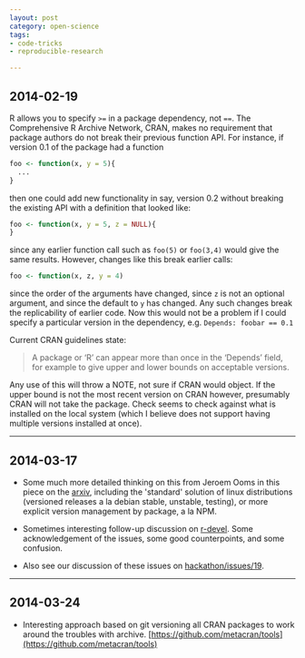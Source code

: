 ```yaml
---
layout: post
category: open-science
tags: 
- code-tricks
- reproducible-research

---
```



## 2014-02-19

R allows you to specify `>=` in a package dependency, not `==`.  The Comprehensive R Archive Network, CRAN, makes no requirement that package authors do not break their previous function API.  For instance, if version 0.1 of the package had a function

```r
foo <- function(x, y = 5){
  ...
}
```

then one could add new functionality in say, version 0.2 without breaking the existing API with a definition that looked like:

```r
foo <- function(x, y = 5, z = NULL){
}
```

since any earlier function call such as `foo(5)` or `foo(3,4)` would give the same results.  However, changes like this break earlier calls:

```r
foo <- function(x, z, y = 4)
```

since the order of the arguments have changed, since `z` is not an optional argument, and since the default to `y` has changed.  Any such changes break the replicability of earlier code.  Now this would not be a problem if I could specify a particular version in the dependency, e.g. `Depends: foobar == 0.1`


Current CRAN guidelines state: 

> A package or ‘R’ can appear more than once in the ‘Depends’ field, for example to give upper and lower bounds on acceptable versions.

Any use of this will throw a NOTE, not sure if CRAN would object.  If the upper bound is not the most recent version on CRAN however, presumably CRAN will not take the package. Check seems to check against what is installed on the local system (which I believe does not support having multiple versions installed at once).  


-----------------------


## 2014-03-17

- Some much more detailed thinking on this from Jeroem Ooms in this piece on the [arxiv](http://arxiv.org/abs/1303.2140), including the 'standard' solution of linux distributions (versioned releases a la debian stable, unstable, testing), or more explicit version management by package, a la NPM.  

- Sometimes interesting follow-up discussion on [r-devel](https://stat.ethz.ch/pipermail/r-devel/2014-March/068548.html).  Some acknowledgement of the issues, some good counterpoints, and some confusion.  

- Also see our discussion of these issues on [hackathon/issues/19](https://github.com/ropensci/hackathon/issues/19).  

-------------------

## 2014-03-24

- Interesting approach based on git versioning all CRAN packages to work around the troubles with archive.  [https://github.com/metacran/tools](https://github.com/metacran/tools)


